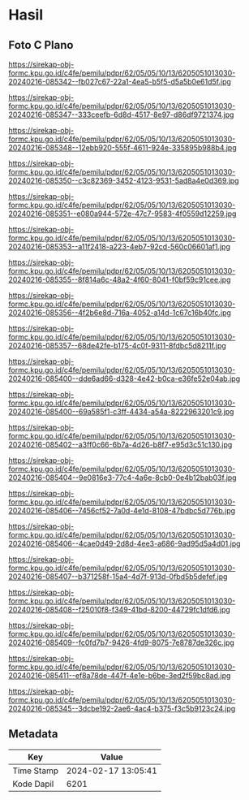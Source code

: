 # Hasil

## Foto C Plano

https://sirekap-obj-formc.kpu.go.id/c4fe/pemilu/pdpr/62/05/05/10/13/6205051013030-20240216-085342--fb027c67-22a1-4ea5-b5f5-d5a5b0e61d5f.jpg

https://sirekap-obj-formc.kpu.go.id/c4fe/pemilu/pdpr/62/05/05/10/13/6205051013030-20240216-085347--333ceefb-6d8d-4517-8e97-d86df9721374.jpg

https://sirekap-obj-formc.kpu.go.id/c4fe/pemilu/pdpr/62/05/05/10/13/6205051013030-20240216-085348--12ebb920-555f-4611-924e-335895b988b4.jpg

https://sirekap-obj-formc.kpu.go.id/c4fe/pemilu/pdpr/62/05/05/10/13/6205051013030-20240216-085350--c3c82369-3452-4123-9531-5ad8a4e0d369.jpg

https://sirekap-obj-formc.kpu.go.id/c4fe/pemilu/pdpr/62/05/05/10/13/6205051013030-20240216-085351--e080a944-572e-47c7-9583-4f0559d12259.jpg

https://sirekap-obj-formc.kpu.go.id/c4fe/pemilu/pdpr/62/05/05/10/13/6205051013030-20240216-085353--a11f2418-a223-4eb7-92cd-560c06601af1.jpg

https://sirekap-obj-formc.kpu.go.id/c4fe/pemilu/pdpr/62/05/05/10/13/6205051013030-20240216-085355--8f814a6c-48a2-4f60-8041-f0bf59c91cee.jpg

https://sirekap-obj-formc.kpu.go.id/c4fe/pemilu/pdpr/62/05/05/10/13/6205051013030-20240216-085356--4f2b6e8d-716a-4052-a14d-1c67c16b40fc.jpg

https://sirekap-obj-formc.kpu.go.id/c4fe/pemilu/pdpr/62/05/05/10/13/6205051013030-20240216-085357--68de42fe-b175-4c0f-9311-8fdbc5d8211f.jpg

https://sirekap-obj-formc.kpu.go.id/c4fe/pemilu/pdpr/62/05/05/10/13/6205051013030-20240216-085400--dde6ad66-d328-4e42-b0ca-e36fe52e04ab.jpg

https://sirekap-obj-formc.kpu.go.id/c4fe/pemilu/pdpr/62/05/05/10/13/6205051013030-20240216-085400--69a585f1-c3ff-4434-a54a-8222963201c9.jpg

https://sirekap-obj-formc.kpu.go.id/c4fe/pemilu/pdpr/62/05/05/10/13/6205051013030-20240216-085402--a3ff0c66-6b7a-4d26-b8f7-e95d3c51c130.jpg

https://sirekap-obj-formc.kpu.go.id/c4fe/pemilu/pdpr/62/05/05/10/13/6205051013030-20240216-085404--9e0816e3-77c4-4a6e-8cb0-0e4b12bab03f.jpg

https://sirekap-obj-formc.kpu.go.id/c4fe/pemilu/pdpr/62/05/05/10/13/6205051013030-20240216-085406--7456cf52-7a0d-4e1d-8108-47bdbc5d776b.jpg

https://sirekap-obj-formc.kpu.go.id/c4fe/pemilu/pdpr/62/05/05/10/13/6205051013030-20240216-085406--4cae0d49-2d8d-4ee3-a686-9ad95d5a4d01.jpg

https://sirekap-obj-formc.kpu.go.id/c4fe/pemilu/pdpr/62/05/05/10/13/6205051013030-20240216-085407--b371258f-15a4-4d7f-913d-0fbd5b5defef.jpg

https://sirekap-obj-formc.kpu.go.id/c4fe/pemilu/pdpr/62/05/05/10/13/6205051013030-20240216-085408--f25010f8-f349-41bd-8200-44729fc1dfd6.jpg

https://sirekap-obj-formc.kpu.go.id/c4fe/pemilu/pdpr/62/05/05/10/13/6205051013030-20240216-085409--fc0fd7b7-9426-4fd9-8075-7e8787de326c.jpg

https://sirekap-obj-formc.kpu.go.id/c4fe/pemilu/pdpr/62/05/05/10/13/6205051013030-20240216-085411--ef8a78de-447f-4e1e-b6be-3ed2f59bc8ad.jpg

https://sirekap-obj-formc.kpu.go.id/c4fe/pemilu/pdpr/62/05/05/10/13/6205051013030-20240216-085345--3dcbe192-2ae6-4ac4-b375-f3c5b9123c24.jpg


## Metadata

| Key        | Value               |
| ---------- | ------------------- |
| Time Stamp | 2024-02-17 13:05:41 |
| Kode Dapil | 6201                |



